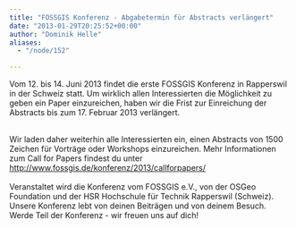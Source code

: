 ```yaml
---
title: "FOSSGIS Konferenz - Abgabetermin für Abstracts verlängert"
date: "2013-01-29T20:25:52+00:00"
author: "Dominik Helle"
aliases:
  - "/node/152"

---
```


<p>Vom 12. bis 14. Juni 2013 findet die erste FOSSGIS Konferenz in Rapperswil in der Schweiz statt. Um wirklich allen Interessierten die Möglichkeit zu geben ein Paper einzureichen, haben wir die Frist zur Einreichung der Abstracts bis zum 17. Februar 2013 verlängert.</p>
<div id="cke_pastebin">
	&nbsp;</div>
<div id="cke_pastebin">
	Wir laden daher weiterhin alle Interessierten ein, einen Abstracts von 1500 Zeichen für Vorträge oder Workshops einzureichen. Mehr Informationen zum Call for Papers findest du unter&nbsp; <a href="http://www.fossgis.de/konferenz/2013/callforpapers/">http://www.fossgis.de/konferenz/2013/callforpapers/</a></div>
<div id="cke_pastebin">
	&nbsp;</div>
<div id="cke_pastebin">
	Veranstaltet wird die Konferenz vom FOSSGIS e.V., von der OSGeo Foundation und der HSR Hochschule für Technik Rapperswil (Schweiz). Unsere Konferenz lebt von deinen Beiträgen und von deinem Besuch. Werde Teil der Konferenz - wir freuen uns auf dich!</div>
